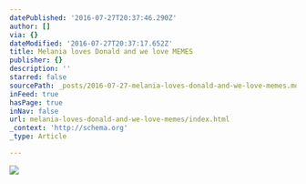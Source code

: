 ```yaml
---
datePublished: '2016-07-27T20:37:46.290Z'
author: []
via: {}
dateModified: '2016-07-27T20:37:17.652Z'
title: Melania loves Donald and we love MEMES
publisher: {}
description: ''
starred: false
sourcePath: _posts/2016-07-27-melania-loves-donald-and-we-love-memes.md
inFeed: true
hasPage: true
inNav: false
url: melania-loves-donald-and-we-love-memes/index.html
_context: 'http://schema.org'
_type: Article

---
```

![](https://the-grid-user-content.s3-us-west-2.amazonaws.com/c6f70f45-b095-4673-aaf2-239969a2e32b.jpg)